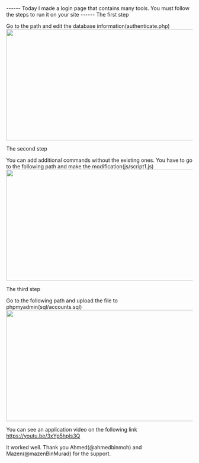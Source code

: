<img src="https://camo.githubusercontent.com/82291b0fe831bfc6781e07fc5090cbd0a8b912bb8b8d4fec0696c881834f81ac/68747470733a2f2f70726f626f742e6d656469612f394575424971676170492e676966" width="800" height="2">
------
Today I made a login page that contains many tools. You must follow the steps to run it on your site
------
The first step

Go to the path and edit the database information(authenticate.php)
<img src="https://k.top4top.io/p_1878lrbob1.png" width="600" height="300">

The second step

You can add additional commands without the existing ones. You have to go to the following path and make the 
modification(js/script1.js)
<img src="https://j.top4top.io/p_18784ypw61.png" width="600" height="300">

The third step

Go to the following path and upload the file to phpmyadmin(sql/accounts.sql)
<img src="https://a.top4top.io/p_1878nk9471.png" width="600" height="300">

You can see an application video on the following link
https://youtu.be/3xYp5hpls3Q

it worked well. Thank you Ahmed(@ahmedbinmoh) and Mazen(@mazenBinMurad) for the support.

<img src="https://camo.githubusercontent.com/82291b0fe831bfc6781e07fc5090cbd0a8b912bb8b8d4fec0696c881834f81ac/68747470733a2f2f70726f626f742e6d656469612f394575424971676170492e676966" width="800" height="2">

